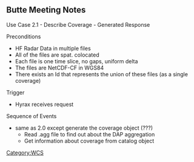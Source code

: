 ## Butte Meeting Notes

Use Case 2.1 - Describe Coverage - Generated Response

Preconditions

- HF Radar Data in multiple files
- All of the files are spat. colocated
- Each file is one time slice, no gaps, uniform delta
- The files are NetCDF-CF in WGS84
- There exists an Id that represents the union of these files (as a
  single coverage)

Trigger

- Hyrax receives request

Sequence of Events

- same as 2.0 except generate the coverage object (???)
  - Read .agg file to find out about the DAP aggregation
  - Get information about coverage from catalog object

[Category:WCS](Category:WCS "wikilink")